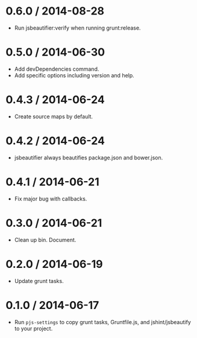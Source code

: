 
0.6.0 / 2014-08-28 
==================

 * Run jsbeautifier:verify when running grunt:release.

0.5.0 / 2014-06-30 
==================

 * Add devDependencies command.
 * Add specific options including version and help.

0.4.3 / 2014-06-24 
==================

 * Create source maps by default.

0.4.2 / 2014-06-24 
==================

 * jsbeautifier always beautifies package.json and bower.json.

0.4.1 / 2014-06-21 
==================

 * Fix major bug with callbacks.

0.3.0 / 2014-06-21 
==================

 * Clean up bin. Document.

0.2.0 / 2014-06-19 
==================

 * Update grunt tasks.

0.1.0 / 2014-06-17 
==================

 * Run `pjs-settings` to copy grunt tasks, Gruntfile.js, and jshint/jsbeautify to your project.
